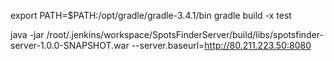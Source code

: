 export PATH=$PATH:/opt/gradle/gradle-3.4.1/bin
gradle build -x test

java -jar  /root/.jenkins/workspace/SpotsFinderServer/build/libs/spotsfinder-server-1.0.0-SNAPSHOT.war --server.baseurl=http://80.211.223.50:8080